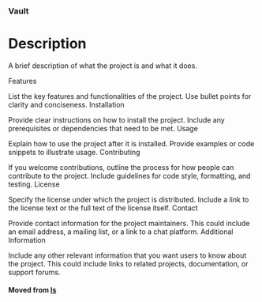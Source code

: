 ### Vault

# Description

A brief description of what the project is and what it does.

Features

List the key features and functionalities of the project.
Use bullet points for clarity and conciseness.
Installation

Provide clear instructions on how to install the project.
Include any prerequisites or dependencies that need to be met.
Usage

Explain how to use the project after it is installed.
Provide examples or code snippets to illustrate usage.
Contributing

If you welcome contributions, outline the process for how people can contribute to the project.
Include guidelines for code style, formatting, and testing.
License

Specify the license under which the project is distributed.
Include a link to the license text or the full text of the license itself.
Contact

Provide contact information for the project maintainers.
This could include an email address, a mailing list, or a link to a chat platform.
Additional Information

Include any other relevant information that you want users to know about the project.
This could include links to related projects, documentation, or support forums.


#### Moved from [ls](https://github.com/dark-enstein/ls)
